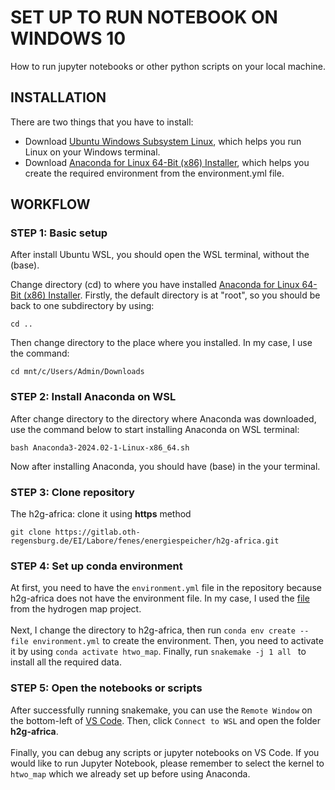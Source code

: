 # SET UP TO RUN NOTEBOOK ON WINDOWS 10
How to run jupyter notebooks or other python scripts on your local machine.

## INSTALLATION
There are two things that you have to install:
- Download [Ubuntu Windows Subsystem Linux](https://ubuntu.com/desktop/wsl), which helps you run Linux on your Windows terminal.
- Download [Anaconda for Linux 64-Bit (x86) Installer](https://www.anaconda.com/download/success), which helps you create the required environment from the environment.yml file.

## WORKFLOW

### STEP 1: Basic setup

After install Ubuntu WSL, you should open the WSL terminal, without the (base).

Change directory (cd) to where you have installed [Anaconda for Linux 64-Bit (x86) Installer](https://www.anaconda.com/download/success). Firstly, the default directory is at "root", so you should be back to one subdirectory by using:
```
cd ..
```
Then change directory to the place where you installed. In my case, I use the command:
```
cd mnt/c/Users/Admin/Downloads
```
### STEP 2: Install Anaconda on WSL
After change directory to the directory where Anaconda was downloaded, use the command below to start installing Anaconda on WSL terminal: 
```
bash Anaconda3-2024.02-1-Linux-x86_64.sh
```
Now after installing Anaconda, you should have (base) in the your terminal.

### STEP 3: Clone repository
The h2g-africa: clone it using **https** method
```
git clone https://gitlab.oth-regensburg.de/EI/Labore/fenes/energiespeicher/h2g-africa.git
```

### STEP 4: Set up conda environment
At first, you need to have the `environment.yml` file in the repository because h2g-africa does not have the environment file. In my case, I used the [file](https://gitlab.oth-regensburg.de/EI/Labore/fenes/energiespeicher/htwo-map/-/blob/develop/environment.yml) from the hydrogen map project. 
<br/><br/>
Next, I change the directory to h2g-africa, then run `conda env create --file environment.yml` to create the environment. Then, you need to activate it by using `conda activate htwo_map`. Finally, run `snakemake -j 1 all
` to install all the required data. 


### STEP 5: Open the notebooks or scripts
After successfully running snakemake, you can use the `Remote Window` on the bottom-left of [VS Code](https://code.visualstudio.com/Download). Then, click `Connect to WSL` and open the folder **h2g-africa**. 
<br/><br/>
Finally, you can debug any scripts or jupyter notebooks on VS Code. If you would like to run Jupyter Notebook, please remember to select the kernel to `htwo_map` which we already set up before using Anaconda. 

